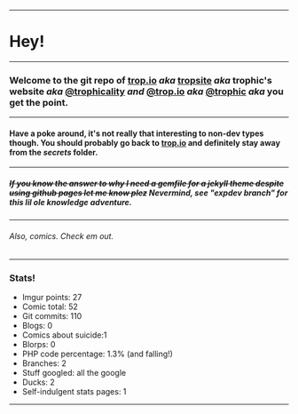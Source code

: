 ------
# Hey!
----
### Welcome to the git repo of [trop.io](http://trop.io) ***aka***  [tropsite](https://github.com/Trophic/tropsite) ***aka*** **trophic's website** ***aka*** [@trophicality](instagram.com/trophicality) ***and*** [@trop.io](instagram.com/trop.io) ***aka*** [@trophic](https://github.com/Trophic) ***aka*** you get **the point**.
-----
#### Have a poke around, it's not really that interesting to non-dev types though. You should probably go back to [trop.io](http://trop.io) and definitely stay away from the ***secrets*** folder.
------
##### ~~If you know the answer to why I need a gemfile for a jekyll theme despite using github pages let me know plez~~ Nevermind, see "expdev branch" for this lil ole knowledge adventure.
------
###### Also, comics. Check em out.
------
### Stats!
- Imgur points: 27
- Comic total: 52
- Git commits: 110
- Blogs: 0
- Comics about suicide:1
- Blorps: 0
- PHP code percentage: 1.3% (and falling!)
- Branches: 2
- Stuff googled: all the google
- Ducks: 2
- Self-indulgent stats pages: 1
------
